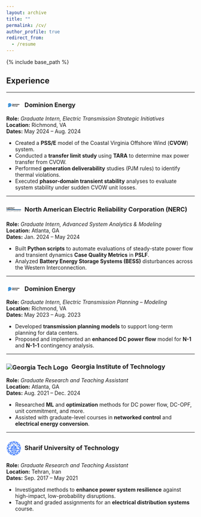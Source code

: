```yaml
---
layout: archive
title: ""
permalink: /cv/
author_profile: true
redirect_from:
  - /resume
---
```


{% include base_path %}

## Experience

---

### <img src="../images/dominion.png" alt="Dominion Energy Logo" title="Dominion Energy" width="40" style="vertical-align:middle; margin-right:5px;"/> Dominion Energy
**Role:** *Graduate Intern, Electric Transmission Strategic Initiatives*  
**Location:** Richmond, VA  
**Dates:** May 2024 – Aug. 2024  

- Created a **PSS/E** model of the Coastal Virginia Offshore Wind (**CVOW**) system.  
- Conducted a **transfer limit study** using **TARA** to determine max power transfer from CVOW.  
- Performed **generation deliverability** studies (PJM rules) to identify thermal violations.  
- Executed **phasor-domain transient stability** analyses to evaluate system stability under sudden CVOW unit losses.

---

### <img src="../images/nerc.png" alt="NERC Logo" title="NERC" width="40" style="vertical-align:middle; margin-right:5px;"/> North American Electric Reliability Corporation (NERC)
**Role:** *Graduate Intern, Advanced System Analytics & Modeling*  
**Location:** Atlanta, GA  
**Dates:** Jan. 2024 – May 2024  

- Built **Python scripts** to automate evaluations of steady-state power flow and transient dynamics **Case Quality Metrics** in **PSLF**.  
- Analyzed **Battery Energy Storage Systems (BESS)** disturbances across the Western Interconnection.

---

### <img src="../images/dominion.png" alt="Dominion Energy Logo" title="Dominion Energy" width="40" style="vertical-align:middle; margin-right:5px;"/> Dominion Energy
**Role:** *Graduate Intern, Electric Transmission Planning – Modeling*  
**Location:** Richmond, VA  
**Dates:** May 2023 – Aug. 2023  

- Developed **transmission planning models** to support long-term planning for data centers.  
- Proposed and implemented an **enhanced DC power flow** model for **N-1** and **N-1-1** contingency analysis.

---

### <img src="../images/gatech.png" alt="Georgia Tech Logo" title="Georgia Tech" width="40" style="vertical-align:middle; margin-right:5px;"/> Georgia Institute of Technology
**Role:** *Graduate Research and Teaching Assistant*  
**Location:** Atlanta, GA  
**Dates:** Aug. 2021 – Dec. 2024  

- Researched **ML** and **optimization** methods for DC power flow, DC-OPF, unit commitment, and more.  
- Assisted with graduate-level courses in **networked control** and **electrical energy conversion**.

---

### <img src="../images/sharif.png" alt="Sharif University Logo" title="Sharif University of Technology" width="40" style="vertical-align:middle; margin-right:5px;"/> Sharif University of Technology
**Role:** *Graduate Research and Teaching Assistant*  
**Location:** Tehran, Iran  
**Dates:** Sep. 2017 – May 2021  

- Investigated methods to **enhance power system resilience** against high-impact, low-probability disruptions.  
- Taught and graded assignments for an **electrical distribution systems** course.
